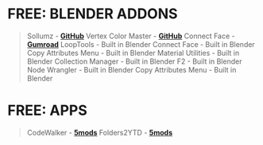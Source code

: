 # FREE: BLENDER ADDONS

> Sollumz - **[GitHub](https://github.com/Sollumz/Sollumz)**
> Vertex Color Master - **[GitHub](https://github.com/andyp123/blender_vertex_color_master)**
> Connect Face - **[Gumroad](https://kushiro.gumroad.com/l/connect_face)**
> LoopTools - Built in Blender
> Connect Face - Built in Blender
> Copy Attributes Menu - Built in Blender
> Material Utilities - Built in Blender
> Collection Manager - Built in Blender
> F2 - Built in Blender
> Node Wrangler - Built in Blender
> Copy Attributes Menu - Built in Blender

# FREE: APPS
> CodeWalker - **[5mods](https://pl.gta5-mods.com/tools/codewalker-gtav-interactive-3d-map)**
> Folders2YTD - **[5mods](https://pl.gta5-mods.com/tools/folders2ytd)**
